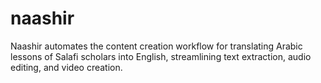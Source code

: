 # naashir
Naashir automates the content creation workflow for translating Arabic lessons of Salafi scholars into English, streamlining text extraction, audio editing, and video creation.

